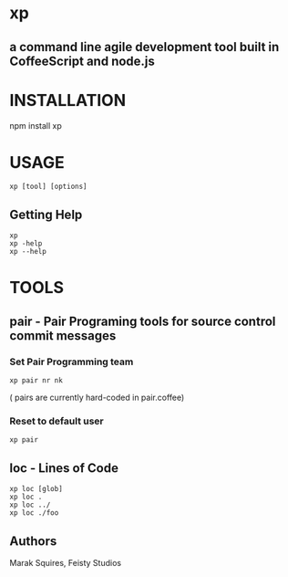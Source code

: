 # xp
## a command line agile development tool built in CoffeeScript and node.js

#  INSTALLATION
  npm install xp
  
#  USAGE
    xp [tool] [options]

## Getting Help

    xp
    xp -help
    xp --help


# TOOLS

## pair - Pair Programing tools for source control commit messages

### Set Pair Programming team

    xp pair nr nk
( pairs are currently hard-coded in pair.coffee)


### Reset to default user

    xp pair

## loc - Lines of Code

    xp loc [glob]
    xp loc .
    xp loc ../
    xp loc ./foo


## Authors

Marak Squires, Feisty Studios